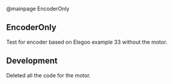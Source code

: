 @mainpage EncoderOnly

## EncoderOnly

Test for encoder based on Elegoo example 33 without the motor.
  
## Development

Deleted all the code for the motor.
